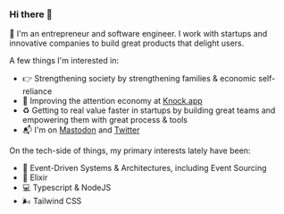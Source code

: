 ### Hi there 👋

👋 I'm an entrepreneur and software engineer. I work with startups and innovative companies to build great products that delight users.

A few things I'm interested in:

- 👉 Strengthening society by strengthening families & economic self-reliance
- 🚪 Improving the attention economy at [Knock.app](https://knock.app)
- ♻️ Getting to real value faster in startups by building great teams and empowering them with great process & tools
- 📬 I'm on [Mastodon](https://mastodon.social/@bja) and [Twitter](https://www.twitter.com/brentjanderson)

On the tech-side of things, my primary interests lately have been:

- 📨 Event-Driven Systems & Architectures, including Event Sourcing
- 🤹‍ Elixir
- 💻 Typescript & NodeJS
- 🌬 Tailwind CSS

<!--
**brentjanderson/brentjanderson** is a ✨ _special_ ✨ repository because its `README.md` (this file) appears on your GitHub profile.

Here are some ideas to get you started:

- 🔭 I’m currently working on ...
- 🌱 I’m currently learning ...
- 👯 I’m looking to collaborate on ...
- 🤔 I’m looking for help with ...
- 💬 Ask me about ...
- 📫 How to reach me: ...
- 😄 Pronouns: ...
- ⚡ Fun fact: ...
-->
